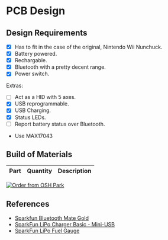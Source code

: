 # PCB Design

## Design Requirements

- [x] Has to fit in the case of the original, Nintendo Wii Nunchuck.
- [x] Battery powered.
- [x] Rechargable.
- [x] Bluetooth with a pretty decent range.
- [x] Power switch.

Extras:
- [ ] Act as a HID with 5 axes.
- [x] USB reprogrammable.
- [x] USB Charging.
- [x] Status LEDs.
- [ ] Report battery status over Bluetooth.
 - Use MAX17043

## Build of Materials

Part | Quantity | Description
:---|:---:|:---:

[![Order from OSH Park](https://oshpark.com/assets/badge-5b7ec47045b78aef6eb9d83b3bac6b1920de805e9a0c227658eac6e19a045b9c.png)](https://oshpark.com/shared_projects/LRoNDIx1)

## References

- [Sparkfun Bluetooth Mate Gold](https://www.sparkfun.com/products/12580)
- [SparkFun LiPo Charger Basic - Mini-USB](https://www.sparkfun.com/products/10401)
- [SparkFun LiPo Fuel Gauge](https://www.sparkfun.com/products/10617)
